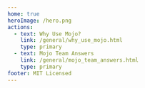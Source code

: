 ```yaml
---
home: true
heroImage: /hero.png
actions:
  - text: Why Use Mojo?
    link: /general/why_use_mojo.html
    type: primary
  - text: Mojo Team Answers
    link: /general/mojo_team_answers.html
    type: primary
footer: MIT Licensed
---
```



